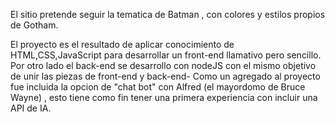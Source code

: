 El sitio pretende seguir la tematica de Batman , con colores y estilos propios de Gotham.

El proyecto es el resultado de aplicar conocimiento de HTML,CSS,JavaScript para desarrollar un front-end llamativo pero sencillo. Por otro lado el back-end se desarrollo con nodeJS con el mismo objetivo de unir las piezas de front-end y back-end- Como un agregado al proyecto fue incluida la opcion de "chat bot" con Alfred (el mayordomo de Bruce Wayne) , esto tiene como fin tener una primera experiencia con incluir una API de IA.
